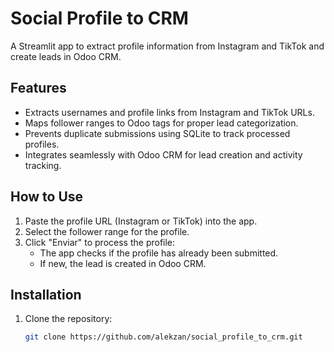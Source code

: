 # Social Profile to CRM

A Streamlit app to extract profile information from Instagram and TikTok and create leads in Odoo CRM.

## Features

- Extracts usernames and profile links from Instagram and TikTok URLs.
- Maps follower ranges to Odoo tags for proper lead categorization.
- Prevents duplicate submissions using SQLite to track processed profiles.
- Integrates seamlessly with Odoo CRM for lead creation and activity tracking.

## How to Use

1. Paste the profile URL (Instagram or TikTok) into the app.
2. Select the follower range for the profile.
3. Click "Enviar" to process the profile:
   - The app checks if the profile has already been submitted.
   - If new, the lead is created in Odoo CRM.

## Installation

1. Clone the repository:
   ```bash
   git clone https://github.com/alekzan/social_profile_to_crm.git
